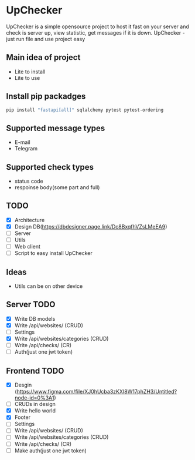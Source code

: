 # UpChecker

UpChecker is a simple opensource project to host it fast on your server and check is server up, view statistic, get messages if it is down. UpChecker - just run file and use project easy

## Main idea of project

- Lite to install
- Lite to use

## Install pip packadges

```bash
pip install "fastapi[all]" sqlalchemy pytest pytest-ordering
```

## Supported message types

- E-mail
- Telegram

## Supported check types

- status code
- respoinse body(some part and full)

## TODO

- [x] Architecture
- [x] Design DB(<https://dbdesigner.page.link/Dc8BxqfhVZsLMeEA9>)
- [ ] Server
- [ ] Utils
- [ ] Web client
- [ ] Script to easy install UpChecker

## Ideas

- Utils can be on other device

## Server TODO

- [x] Write DB models
- [x] Write /api/websites/ (CRUD)
- [ ] Settings
- [x] Write /api/websites/categories (CRUD)
- [ ] Write /api/checks/ (CR)
- [ ] Auth(just one jwt token)

## Frontend TODO

- [x] Desgin (<https://www.figma.com/file/XJ0hUcba3zKXI8W17phZH3/Untitled?node-id=0%3A1>)
- [ ] CRUDs in design
- [x] Write hello world
- [x] Footer
- [ ] Settings
- [ ] Write /api/websites/ (CRUD)
- [ ] Write /api/websites/categories (CRUD)
- [ ] Write /api/checks/ (CR)
- [ ] Make auth(just one jwt token)
